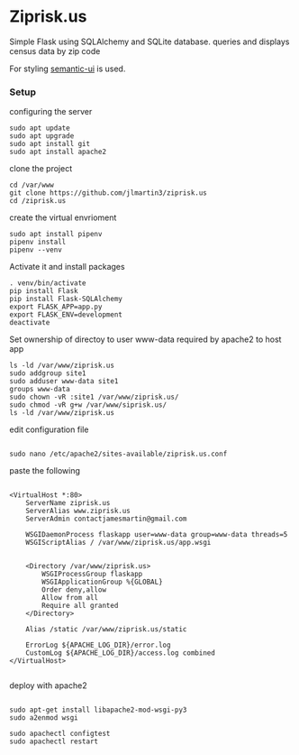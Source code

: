 # Ziprisk.us

Simple Flask using SQLAlchemy and SQLite database.
queries and displays census data by zip code

For styling [semantic-ui](https://semantic-ui.com/) is used.

### Setup
configuring the server 

```console
sudo apt update
sudo apt upgrade
sudo apt install git
sudo apt install apache2
```

clone the project 

```console
cd /var/www
git clone https://github.com/jlmartin3/ziprisk.us
cd /ziprisk.us
```

create the virtual envrioment 

```console
sudo apt install pipenv
pipenv install
pipenv --venv
```

Activate it and install packages

```console
. venv/bin/activate
pip install Flask
pip install Flask-SQLAlchemy
export FLASK_APP=app.py
export FLASK_ENV=development
deactivate
```

Set ownership of directoy to user www-data
required by apache2 to host app

```console
ls -ld /var/www/ziprisk.us
sudo addgroup site1
sudo adduser www-data site1
groups www-data
sudo chown -vR :site1 /var/www/ziprisk.us/
sudo chmod -vR g+w /var/www/siprisk.us/
ls -ld /var/www/ziprisk.us
```


edit configuration file

```console

sudo nano /etc/apache2/sites-available/ziprisk.us.conf

```

paste the following

```console

<VirtualHost *:80>
    ServerName ziprisk.us
    ServerAlias www.ziprisk.us
    ServerAdmin contactjamesmartin@gmail.com

    WSGIDaemonProcess flaskapp user=www-data group=www-data threads=5
    WSGIScriptAlias / /var/www/ziprisk.us/app.wsgi


    <Directory /var/www/ziprisk.us>
        WSGIProcessGroup flaskapp
        WSGIApplicationGroup %{GLOBAL}
        Order deny,allow
        Allow from all
        Require all granted
    </Directory>

    Alias /static /var/www/ziprisk.us/static

    ErrorLog ${APACHE_LOG_DIR}/error.log
    CustomLog ${APACHE_LOG_DIR}/access.log combined
</VirtualHost>


```


deploy with apache2

```console

sudo apt-get install libapache2-mod-wsgi-py3
sudo a2enmod wsgi

sudo apachectl configtest
sudo apachectl restart

```



























